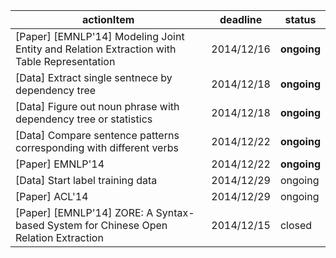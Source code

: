 | actionItem                                            | deadline   | status      |
|-------------------------------------------------------|------------|-------------|
| [Paper] [EMNLP'14] Modeling Joint Entity and Relation Extraction with Table Representation | 2014/12/16 | **ongoing** |
| [Data] Extract single sentnece by dependency tree | 2014/12/18 | **ongoing** |
| [Data] Figure out noun phrase with dependency tree or statistics | 2014/12/18 | **ongoing** |
| [Data] Compare sentence patterns corresponding with different verbs | 2014/12/22 | **ongoing** |
| [Paper] EMNLP'14 | 2014/12/22 | **ongoing** |
| [Data] Start label training data | 2014/12/29 | ongoing |
| [Paper] ACL'14   | 2014/12/29 | ongoing |
| [Paper] [EMNLP'14] ZORE: A Syntax-based System for Chinese Open Relation Extraction | 2014/12/15 | closed |
